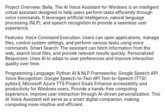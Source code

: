Project Overview:
Bella, The AI Voice Assistant for Windows is an intelligent virtual assistant designed to help users perform tasks efficiently through voice commands. It leverages artificial intelligence, natural language processing (NLP), and speech recognition to provide a seamless user experience.

Features:
Voice Command Execution: Users can open applications, manage files, control system settings, and perform various tasks using voice commands.
Smart Search: The assistant can fetch information from the web, search local files, and provide relevant results quickly.
Personalized Responses: Uses AI to adapt to user preferences and improve interaction quality over time.

Programming Language: Python
AI & NLP Frameworks:  Google Speech API
Voice Recognition: Google Speech-to-Text API
Text-to-Speech (TTS): pyttsx3, Microsoft Azure TTS
Project Goals
Enhance accessibility and productivity for Windows users.
Provide a hands-free computing experience.
Improve user interaction through AI-driven personalization.
This AI Voice Assistant will serve as a smart digital companion, making computing more intuitive and efficient.
